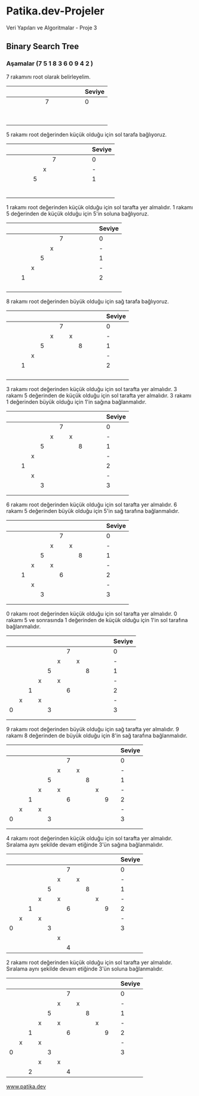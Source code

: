 # Patika.dev-Projeler
 Veri Yapıları ve Algoritmalar - Proje 3

## Binary Search Tree

### Aşamalar (7 5 1 8 3 6 0 9 4 2 ) 

7 rakamını root olarak belirleyelim.

|||||||||||||Seviye|
|-|-|-|-|-|-|-|-|-|-|-|-|-|
|||||||7||||||0|
||||||||||||||
||||||||||||||
||||||||||||||
||||||||||||||
||||||||||||||
||||||||||||||
||||||||||||||
||||||||||||||

5 rakamı root değerinden küçük olduğu için sol tarafa bağlıyoruz.

|||||||||||||Seviye|
|-|-|-|-|-|-|-|-|-|-|-|-|-|
|||||||7||||||0|
||||||x|||||||-|
|||||5||||||||1|
||||||||||||||
||||||||||||||
||||||||||||||
||||||||||||||
||||||||||||||
||||||||||||||

1 rakamı root değerinden küçük olduğu için sol tarafta yer almalıdır. 1 rakamı 5 değerinden de küçük olduğu için 5'in soluna bağlıyoruz.

|||||||||||||Seviye|
|-|-|-|-|-|-|-|-|-|-|-|-|-|
|||||||7||||||0|
||||||x|||||||-|
|||||5||||||||1|
||||x|||||||||-|
|||1||||||||||2|
||||||||||||||
||||||||||||||
||||||||||||||
||||||||||||||

8 rakamı root değerinden büyük olduğu için sağ tarafa bağlıyoruz.

|||||||||||||Seviye|
|-|-|-|-|-|-|-|-|-|-|-|-|-|
|||||||7||||||0|
||||||x||x|||||-|
|||||5||||8||||1|
||||x|||||||||-|
|||1||||||||||2|
||||||||||||||
||||||||||||||
||||||||||||||
||||||||||||||

3 rakamı root değerinden küçük olduğu için sol tarafta yer almalıdır. 3 rakamı 5 değerinden de küçük olduğu için sol tarafta yer almalıdır. 
3 rakamı 1 değerinden büyük olduğu için 1'in sağına bağlanmalıdır.

|||||||||||||Seviye|
|-|-|-|-|-|-|-|-|-|-|-|-|-|
|||||||7||||||0|
||||||x||x|||||-|
|||||5||||8||||1|
||||x|||||||||-|
|||1||||||||||2|
||||x|||||||||-|
|||||3||||||||3|
||||||||||||||
||||||||||||||

6 rakamı root değerinden küçük olduğu için sol tarafta yer almalıdır. 6 rakamı 5 değerinden büyük olduğu için 5'in sağ tarafına bağlanmalıdır.

|||||||||||||Seviye|
|-|-|-|-|-|-|-|-|-|-|-|-|-|
|||||||7||||||0|
||||||x||x|||||-|
|||||5||||8||||1|
||||x||x|||||||-|
|||1||||6||||||2|
||||x|||||||||-|
|||||3||||||||3|
||||||||||||||
||||||||||||||

0 rakamı root değerinden küçük olduğu için sol tarafta yer almalıdır. 0 rakamı 5 ve sonrasında 1 değerinden de küçük olduğu için 1'in sol tarafına bağlanmalıdır.

|||||||||||||Seviye|
|-|-|-|-|-|-|-|-|-|-|-|-|-|
|||||||7||||||0|
||||||x||x|||||-|
|||||5||||8||||1|
||||x||x|||||||-|
|||1||||6||||||2|
||x||x|||||||||-|
|0||||3||||||||3|
||||||||||||||
||||||||||||||

9 rakamı root değerinden büyük olduğu için sağ tarafta yer almalıdır. 9 rakamı 8 değerinden de büyük olduğu için 8'in sağ tarafına bağlanmalıdır.

|||||||||||||Seviye|
|-|-|-|-|-|-|-|-|-|-|-|-|-|
|||||||7||||||0|
||||||x||x|||||-|
|||||5||||8||||1|
||||x||x||||x|||-|
|||1||||6||||9||2|
||x||x|||||||||-|
|0||||3||||||||3|
||||||||||||||
||||||||||||||

4 rakamı root değerinden küçük olduğu için sol tarafta yer almalıdır. Sıralama aynı şekilde devam etiğinde 3'ün sağına bağlanmalıdır.

|||||||||||||Seviye|
|-|-|-|-|-|-|-|-|-|-|-|-|-|
|||||||7||||||0|
||||||x||x|||||-|
|||||5||||8||||1|
||||x||x||||x|||-|
|||1||||6||||9||2|
||x||x|||||||||-|
|0||||3||||||||3|
||||||x||||||||
|||||||4|||||||

2 rakamı root değerinden küçük olduğu için sol tarafta yer almalıdır. Sıralama aynı şekilde devam etiğinde 3'ün soluna bağlanmalıdır.

|||||||||||||Seviye|
|-|-|-|-|-|-|-|-|-|-|-|-|-|
|||||||7||||||0|
||||||x||x|||||-|
|||||5||||8||||1|
||||x||x||||x|||-|
|||1||||6||||9||2|
||x||x|||||||||-|
|0||||3||||||||3|
||||x||x||||||||
|||2||||4|||||||

www.patika.dev
